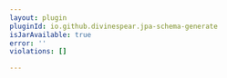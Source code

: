 ```yaml
---
layout: plugin
pluginId: io.github.divinespear.jpa-schema-generate
isJarAvailable: true
error: ''
violations: []

---
```


